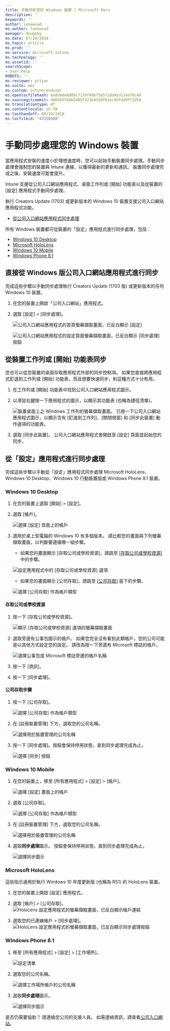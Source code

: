 ```yaml
---
title: 手動同步您的 Windows 裝置 | Microsoft Docs
description: ''
keywords: ''
author: lenewsad
ms.author: lanewsad
manager: dougeby
ms.date: 07/24/2018
ms.topic: article
ms.prod: ''
ms.service: microsoft-intune
ms.technology: ''
ms.assetid: ''
searchScope:
- User help
ROBOTS: ''
ms.reviewer: priyar
ms.suite: ems
ms.custom: intune-enduser
ms.openlocfilehash: 0a8a9de8d09c71fdf49b7565f1dd4a3114ef0c46
ms.sourcegitcommit: 490365fb8b5405f323b4358fb1ec9dfdd9ff2d58
ms.translationtype: HT
ms.contentlocale: zh-TW
ms.lasthandoff: 08/29/2018
ms.locfileid: "43150560"
---
```

# <a name="sync-your-windows-device-manually"></a>手動同步處理您的 Windows 裝置

當應用程式安裝的速度小於理想速度時，您可以起始手動裝置同步處理。手動同步處理會強制您的裝置與 Intune 連線，以獲得最新的更新和通訊。 裝置同步處理完成之後，安裝速度可能會提升。

Intune 支援從公司入口網站應用程式、桌面工作列或 [開始] 功能表以及從裝置的 [設定] 應用程式手動同步處理。 

執行 Creators Update (1703) 或更新版本的 Windows 10 裝置支援公司入口網站應用程式功能。 
* [從公司入口網站應用程式同步處理](#Sync-from-Company-Portal-app-for-Windows)  

所有 Windows 裝置都可從裝置的「設定」應用程式進行同步處理，包括：

* [Windows 10 Desktop](#windows-10-desktop)  
* [Microsoft HoloLens](#microsoft-hololens)   
* [Windows 10 Mobile](#windows-10-mobile)  
* [Windows Phone 8.1](#windows-phone-81)    

## <a name="sync-directly-from-company-portal-app-for-windows"></a>直接從 Windows 版公司入口網站應用程式進行同步
完成這些步驟以手動同步處理執行 Creators Update (1703 版) 或更新版本的任何 Windows 10 裝置。

1.  在您的裝置上開啟「公司入口網站」應用程式。

2.  選取 [設定] > [同步處理]。

    ![公司入口網站應用程式的首頁螢幕擷取畫面，已反白顯示 [設定]](./media/RS1_homePage_settings_04.png)  
    
    ![公司入口網站應用程式的設定頁面螢幕擷取畫面，已反白顯示 [同步處理] 按鈕](./media/RS1_settingspage_sync05.png)  

## <a name="sync-from-device-taskbar-or-start-menu"></a>從裝置工作列或 [開始] 功能表同步   

您也可以從您裝置的桌面存取應用程式外部的同步控制項。 如果您直接將應用程式釘選到工作列或 [開始] 功能表，而且想要快速同步，則這種方式十分有用。  

1. 在工作列或 [開始] 功能表中找到公司入口網站應用程式圖示。  
2. 以滑鼠右鍵按一下應用程式的圖示，以顯示其功能表 (也稱為捷徑清單)。  

    ![裝置桌面上之 Windows 工作列的螢幕擷取畫面。 已按一下公司入口網站應用程式圖示，以顯示含有 [釘選到工作列]、[關閉視窗] 和 [同步此裝置] 動作選項的功能表。](./media/sync-device-from-start-menu-1807.png)  

3. 選取 [同步此裝置]。 公司入口網站應用程式會開啟至 [設定] 頁面並起始您的同步。  

## <a name="sync-from-settings-app"></a>從「設定」應用程式進行同步處理 
完成這些步驟以手動從「設定」應用程式同步處理 Microsoft HoloLens、Windows 10 Desktop、Windows 10 行動裝置版或 Windows Phone 8.1 裝置。  

### <a name="windows-10-desktop"></a>Windows 10 Desktop
1. 在您的裝置上選取 [開始] > [設定]。

2. 選取 [帳戶]。

    ![選擇 [設定] 頁面上的帳戶](./media/win10pc-sync-2-settings-accounts.png)  

3. 適用於桌上型電腦的 Windows 10 有多個版本。 請比較您的畫面與下列螢幕擷取畫面，以判斷要遵循哪一組步驟。 

    * 如果您的畫面顯示 [存取公司或學校資源]，請跳至 [[存取公司或學校資源]](#access-work-or-school) 中的步驟。

    ![設定應用程式中的 [存取公司或學校資源] 選項](./media/w10-enroll-rs1-connect-to-work-or-school.png)  

    * 如果您的畫面顯示 [公司存取]，請跳至 [[公司存取]](#work-access) 底下的步驟。  

    ![選擇 [公司存取] 作為帳戶類型](./media/win10pc-sync-3-work-access.png)

#### <a name="access-work-or-school-steps"></a>存取公司或學校資源

1. 按一下 [存取公司或學校資源]。

    ![顯示 [存取公司或學校資源] 選項的螢幕擷取畫面](./media/w10-enroll-rs1-connect-to-work-or-school.png)  

2. 選取旁邊有公事包圖示的帳戶。 如果您完全沒有看到此類帳戶，您的公司可能是以其他方式設定您的設定。 請改為按一下旁邊有 Microsoft 標誌的帳戶。

     ![選擇公事包或 Microsoft 標誌旁邊的帳戶名稱](./media/win10pc-rs1-sync-info-button.png)

3. 按一下 [資訊]。 

4. 按一下 [同步處理]。 

#### <a name="work-access-steps"></a>公司存取步驟

1.  按一下 [公司存取]。

    ![選擇 [公司存取] 作為帳戶類型](./media/win10pc-sync-3-work-access.png)

2. 在 [註冊裝置管理] 下方，選取您的公司名稱。

    ![選擇用於裝置管理的公司名稱](./media/win10pc-sync-4-tap-com-name.png)

3. 按一下 [同步處理]。按鈕會保持停用狀態，直到同步處理完成為止。

    ![選擇 [同步] 按鈕](./media/win10pc-sync-5-tap-sync.png)  


### <a name="windows-10-mobile"></a>Windows 10 Mobile

   1. 在您的裝置上，移至 [所有應用程式] > [設定] > [帳戶]。

       ![選擇 [設定] 畫面上的帳戶](./media/win10m-sync-1-settings-accounts.png)

   2. 選取 [公司存取]。

       ![選擇 [公司存取] 作為帳戶類型](./media/win10m-sync-2-work-access.png)

   3. 在 [註冊裝置管理] 下方，選取您的公司名稱。

       ![選擇用於裝置管理的公司名稱](./media/win10m-sync-3-tap-comp-name.png)

   4. 選取**同步處理**圖示。 按鈕會保持停用狀態，直到同步處理完成為止。

       ![選擇同步圖示](./media/win10m-sync-4-tap-sync.png)  
### <a name="microsoft-hololens"></a>Microsoft HoloLens  
這些指示適用於執行 Windows 10 年度更新版 (也稱為 RS1) 的 HoloLens 裝置。 
1.  在您的裝置上開啟 [設定] 應用程式。  

2.  選取 [帳戶] > [公司存取]。  
    ![HoloLens 設定應用程式的螢幕擷取畫面，已反白顯示帳戶連結](./media/RS1_holoLens_SettingsRS1_Accounts_06.png)  

3.  選取您的已連線帳戶 > [同步處理]。![HoloLens 設定應用程式的螢幕擷取畫面，已反白顯示同步處理按鈕](./media/RS1_holoLens_SyncRS1_Sync_08.png)  

### <a name="windows-phone-81"></a>Windows Phone 8.1

1. 移至 [所有應用程式] > [設定] > [工作場所]。

    ![設定清單](./media/wp81-1-sync-settings-workplace.png)

2. 選取您的公司名稱。

    ![選擇工作場所帳戶的公司名稱](./media/wp81-2-sync-tap-compname.png)

3. 選取**同步處理**圖示。

    ![選擇同步圖示](./media/wp81-3-sync-tap-sync-button.png)

是否仍需要協助？ 請連絡您公司的支援人員。 如需連絡資訊，請查看[公司入口網站](https://go.microsoft.com/fwlink/?linkid=2010980)。
